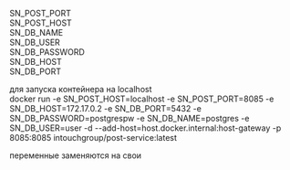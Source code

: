 
SN_POST_PORT<br>
SN_POST_HOST<br>
SN_DB_NAME <br>
SN_DB_USER <br>
SN_DB_PASSWORD <br>
SN_DB_HOST <br>
SN_DB_PORT

для запуска контейнера на localhost<br>
docker run -e SN_POST_HOST=localhost -e SN_POST_PORT=8085 -e SN_DB_HOST=172.17.0.2 -e SN_DB_PORT=5432 -e SN_DB_PASSWORD=postgrespw -e SN_DB_NAME=postgres -e SN_DB_USER=user -d --add-host=host.docker.internal:host-gateway -p 8085:8085 intouchgroup/post-service:latest <br>

переменные заменяются на свои

